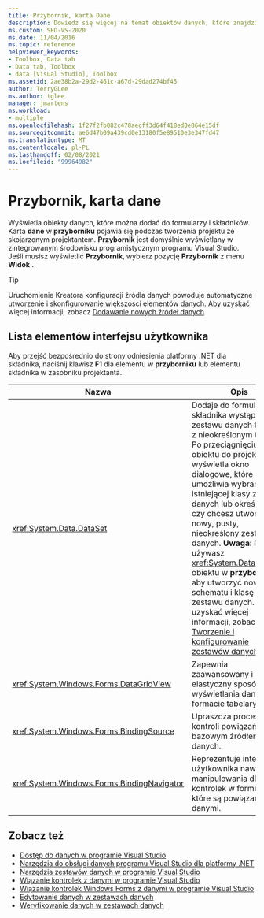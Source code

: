 ```yaml
---
title: Przybornik, karta Dane
description: Dowiedz się więcej na temat obiektów danych, które znajdziesz na karcie dane w oknie Przybornik.
ms.custom: SEO-VS-2020
ms.date: 11/04/2016
ms.topic: reference
helpviewer_keywords:
- Toolbox, Data tab
- Data tab, Toolbox
- data [Visual Studio], Toolbox
ms.assetid: 2ae38b2a-29d2-461c-a67d-29dad274bf45
author: TerryGLee
ms.author: tglee
manager: jmartens
ms.workload:
- multiple
ms.openlocfilehash: 1f27f2fb082c478aecff3d64f418ed0e864e15df
ms.sourcegitcommit: ae6d47b09a439cd0e13180f5e89510e3e347fd47
ms.translationtype: MT
ms.contentlocale: pl-PL
ms.lasthandoff: 02/08/2021
ms.locfileid: "99964982"
---
```

# <a name="toolbox-data-tab"></a>Przybornik, karta dane

Wyświetla obiekty danych, które można dodać do formularzy i składników. Karta **dane** w **przyborniku** pojawia się podczas tworzenia projektu ze skojarzonym projektantem. **Przybornik** jest domyślnie wyświetlany w zintegrowanym środowisku programistycznym programu Visual Studio. Jeśli musisz wyświetlić **Przybornik**, wybierz pozycję **Przybornik** z menu **Widok** .

> [!TIP]
> Uruchomienie Kreatora konfiguracji źródła danych powoduje automatyczne utworzenie i skonfigurowanie większości elementów danych. Aby uzyskać więcej informacji, zobacz [Dodawanie nowych źródeł danych](../../data-tools/add-new-data-sources.md).

## <a name="ui-element-list"></a>Lista elementów interfejsu użytkownika

Aby przejść bezpośrednio do strony odniesienia platformy .NET dla składnika, naciśnij klawisz **F1** dla elementu w **przyborniku** lub elementu składnika w zasobniku projektanta.

|Nazwa|Opis|
|----------|-----------------|
|<xref:System.Data.DataSet>|Dodaje do formularza lub składnika wystąpienie zestawu danych typu lub z nieokreślonym typem. Po przeciągnięciu tego obiektu do projektanta wyświetla okno dialogowe, które umożliwia wybranie istniejącej klasy zestawu danych lub określenie, czy chcesz utworzyć nowy, pusty, nieokreślony zestaw danych. **Uwaga:**  Nie używasz <xref:System.Data.DataSet> obiektu w **przyborniku** , aby utworzyć nowy typ schematu i klasę zestawu danych. Aby uzyskać więcej informacji, zobacz [Tworzenie i konfigurowanie zestawów danych](../../data-tools/create-and-configure-datasets-in-visual-studio.md).|
|<xref:System.Windows.Forms.DataGridView>|Zapewnia zaawansowany i elastyczny sposób wyświetlania danych w formacie tabelarycznym.|
|<xref:System.Windows.Forms.BindingSource>|Upraszcza proces kontroli powiązań z bazowym źródłem danych.|
|<xref:System.Windows.Forms.BindingNavigator>|Reprezentuje interfejs użytkownika nawigacji i manipulowania dla kontrolek w formularzu, które są powiązane z danymi.|

## <a name="see-also"></a>Zobacz też

- [Dostęp do danych w programie Visual Studio](../../data-tools/accessing-data-in-visual-studio.md)
- [Narzędzia do obsługi danych programu Visual Studio dla platformy .NET](../../data-tools/visual-studio-data-tools-for-dotnet.md)
- [Narzędzia zestawów danych w programie Visual Studio](../../data-tools/dataset-tools-in-visual-studio.md)
- [Wiązanie kontrolek z danymi w programie Visual Studio](../../data-tools/bind-controls-to-data-in-visual-studio.md)
- [Wiązanie kontrolek Windows Forms z danymi w programie Visual Studio](../../data-tools/bind-windows-forms-controls-to-data-in-visual-studio.md)
- [Edytowanie danych w zestawach danych](../../data-tools/edit-data-in-datasets.md)
- [Weryfikowanie danych w zestawach danych](../../data-tools/validate-data-in-datasets.md)

